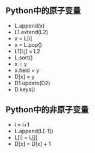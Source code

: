 ## Python中的原子变量
- L.append(x)
- L1.extend(L2)
- x = L[i]
- x = L.pop()
- L1[i:j] = L2
- L.sort()
- x = y
- x.field = y
- D[x] = y
- D1.update(D2)
- D.keys()

## Python中的非原子变量
- i = i+1
- L.append(L[-1])
- L[i] = L[j]
- D[x] = D[x] + 1